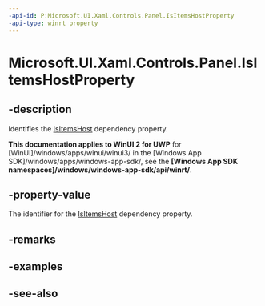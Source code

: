 ```yaml
---
-api-id: P:Microsoft.UI.Xaml.Controls.Panel.IsItemsHostProperty
-api-type: winrt property
---
```


<!-- Property syntax
public Windows.UI.Xaml.DependencyProperty IsItemsHostProperty { get; }
-->

# Microsoft.UI.Xaml.Controls.Panel.IsItemsHostProperty

## -description
Identifies the [IsItemsHost](panel_isitemshost.md) dependency property.

**This documentation applies to WinUI 2 for UWP** for [WinUI]/windows/apps/winui/winui3/ in the [Windows App SDK]/windows/apps/windows-app-sdk/, see the **[Windows App SDK namespaces]/windows/windows-app-sdk/api/winrt/**.

## -property-value
The identifier for the [IsItemsHost](panel_isitemshost.md) dependency property.

## -remarks

## -examples

## -see-also
